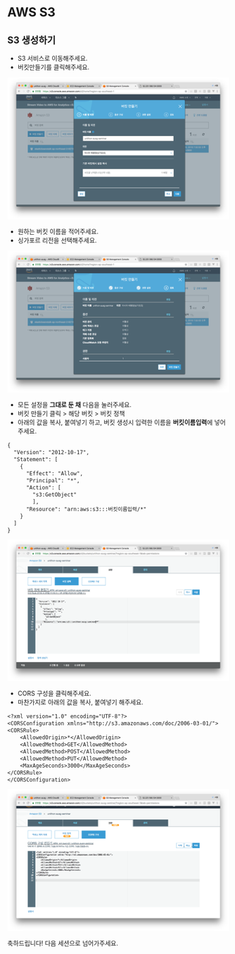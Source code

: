 # AWS S3

## S3 생성하기

- S3 서비스로 이동해주세요.
- 버킷만들기를 클릭해주세요.

![](./images/bucket.png)

- 원하는 버킷 이름을 적어주세요.
- 싱가포르 리전을 선택해주세요.

![](./images/setting.png)

- 모든 설정을 **그대로 둔 채** 다음을 눌러주세요.
- 버킷 만들기 클릭 > 해당 버킷 > 버킷 정책
- 아래의 값을 복사, 붙여넣기 하고, 버킷 생성시 입력한 이름을 **버킷이름입력**에 넣어주세요.

```
{
  "Version": "2012-10-17",
  "Statement": [
    {
      "Effect": "Allow",
      "Principal": "*",
      "Action": [
        "s3:GetObject"
        ],
      "Resource": "arn:aws:s3:::버킷이름입력/*"
    }
  ]
}
```



![](./images/role.png)

- CORS 구성을 클릭해주세요. 
- 마찬가지로 아래의 값을 복사, 붙여넣기 해주세요.

```
<?xml version="1.0" encoding="UTF-8"?>
<CORSConfiguration xmlns="http://s3.amazonaws.com/doc/2006-03-01/">
<CORSRule>
    <AllowedOrigin>*</AllowedOrigin>
    <AllowedMethod>GET</AllowedMethod>
    <AllowedMethod>POST</AllowedMethod>
    <AllowedMethod>PUT</AllowedMethod>
    <MaxAgeSeconds>3000</MaxAgeSeconds>
</CORSRule>
</CORSConfiguration>
```

![](./images/cors.png)

축하드립니다! 다음 세션으로 넘어가주세요.